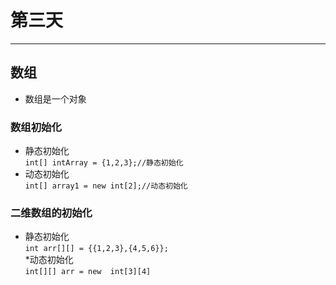 # 第三天
---
##  数组
* 数组是一个对象<br />
### 数组初始化
* 静态初始化<br />
`int[] intArray = {1,2,3};//静态初始化` <br />
* 动态初始化<br />
`int[] array1 = new int[2];//动态初始化`<br />
### 二维数组的初始化
* 静态初始化<br />
`int arr[][] = {{1,2,3},{4,5,6}};`<br />
*动态初始化<br />
`int[][] arr = new  int[3][4]`<br />


